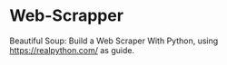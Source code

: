# Web-Scrapper
Beautiful Soup: Build a Web Scraper With Python, using https://realpython.com/ as guide.
